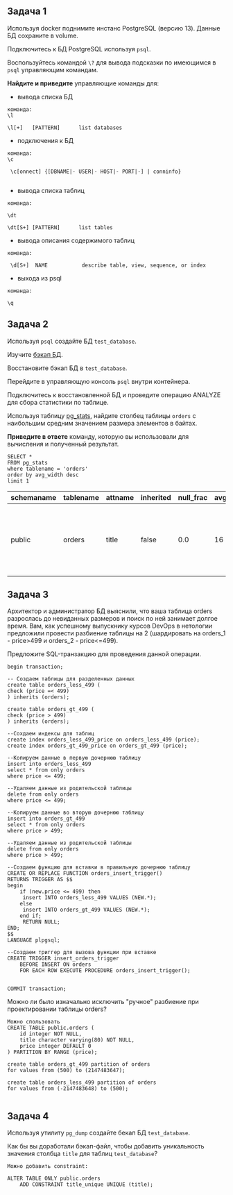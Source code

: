 ## Задача 1

Используя docker поднимите инстанс PostgreSQL (версию 13). Данные БД сохраните в volume.

Подключитесь к БД PostgreSQL используя `psql`.

Воспользуйтесь командой `\?` для вывода подсказки по имеющимся в `psql` управляющим командам.

**Найдите и приведите** управляющие команды для:
- вывода списка БД
```
команда: 
\l

\l[+]   [PATTERN]      list databases
```

- подключения к БД
```
команда:
\с

 \c[onnect] {[DBNAME|- USER|- HOST|- PORT|-] | conninfo}
                         
```

- вывода списка таблиц

```
команда:

\dt

\dt[S+] [PATTERN]      list tables
```
- вывода описания содержимого таблиц

```
команда:

 \d[S+]  NAME           describe table, view, sequence, or index
```

- выхода из psql
```
команда:

\q
```
## Задача 2

Используя `psql` создайте БД `test_database`.

Изучите [бэкап БД](https://github.com/netology-code/virt-homeworks/tree/master/06-db-04-postgresql/test_data).

Восстановите бэкап БД в `test_database`.

Перейдите в управляющую консоль `psql` внутри контейнера.

Подключитесь к восстановленной БД и проведите операцию ANALYZE для сбора статистики по таблице.

Используя таблицу [pg_stats](https://postgrespro.ru/docs/postgresql/12/view-pg-stats), найдите столбец таблицы `orders` 
с наибольшим средним значением размера элементов в байтах.

**Приведите в ответе** команду, которую вы использовали для вычисления и полученный результат.

```
SELECT *
FROM pg_stats
where tablename = 'orders'
order by avg_width desc
limit 1
```
|schemaname|tablename|attname|inherited|null_frac|avg_width|n_distinct|most_common_vals|most_common_freqs|histogram_bounds|correlation|most_common_elems|most_common_elem_freqs|elem_count_histogram|
|----------|---------|-------|---------|---------|---------|----------|----------------|-----------------|----------------|-----------|-----------------|----------------------|--------------------|
|public|orders|title|false|0.0|16|-1.0| | |{"Adventure psql time",Dbiezdmin,"Log gossips","Me and my bash-pet","My little database","Server gravity falls","WAL never lies","War and peace"}|-0.3809524| | | |



## Задача 3

Архитектор и администратор БД выяснили, что ваша таблица orders разрослась до невиданных размеров и
поиск по ней занимает долгое время. Вам, как успешному выпускнику курсов DevOps в нетологии предложили
провести разбиение таблицы на 2 (шардировать на orders_1 - price>499 и orders_2 - price<=499).

Предложите SQL-транзакцию для проведения данной операции.

```
begin transaction; 

-- Создаем таблицы для разделенных данных
create table orders_less_499 (
check (price =< 499)
) inherits (orders);

create table orders_gt_499 (
check (price > 499)
) inherits (orders);

--Сохдаем индексы для таблиц
create index orders_less_499_price on orders_less_499 (price);
create index orders_gt_499_price on orders_gt_499 (price);
  
--Копируем данные в первую дочернюю таблицу
insert into orders_less_499
select * from only orders 
where price <= 499;

--Удаляем данные из родительской таблицы
delete from only orders
where price <= 499;

--Копируем данные во вторую дочернюю таблицу
insert into orders_gt_499
select * from only orders 
where price > 499;

--Удаляем данные из родительской таблицы
delete from only orders
where price > 499;

--Создаем функцию для вставки в правильную дочернюю таблицу
CREATE OR REPLACE FUNCTION orders_insert_trigger()
RETURNS TRIGGER AS $$
begin
	if (new.price <= 499) then
     insert INTO orders_less_499 VALUES (NEW.*);
    else 
     insert INTO orders_gt_499 VALUES (NEW.*);
    end if;
     RETURN NULL;
END;
$$
LANGUAGE plpgsql;

--Создаем триггер для вызова функции при вставке
CREATE TRIGGER insert_orders_trigger
    BEFORE INSERT ON orders
    FOR EACH ROW EXECUTE PROCEDURE orders_insert_trigger();


COMMIT transaction;
```

Можно ли было изначально исключить "ручное" разбиение при проектировании таблицы orders?


```
Можно спользовать
CREATE TABLE public.orders (
    id integer NOT NULL,
    title character varying(80) NOT NULL,
    price integer DEFAULT 0
) PARTITION BY RANGE (price);

create table orders_gt_499 partition of orders
for values from (500) to (2147483647);

create table orders_less_499 partition of orders
for values from (-2147483648) to (500);
 
```
## Задача 4

Используя утилиту `pg_dump` создайте бекап БД `test_database`.

Как бы вы доработали бэкап-файл, чтобы добавить уникальность значения столбца `title` для таблиц `test_database`?


```
Можно добавить constraint:

ALTER TABLE ONLY public.orders
    ADD CONSTRAINT title_unique UNIQUE (title);
```